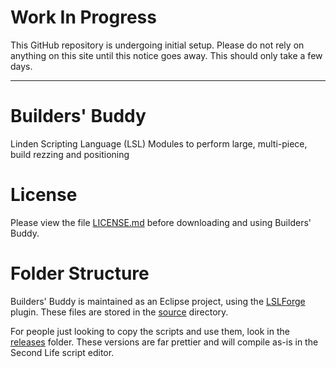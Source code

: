 Work In Progress
================
This GitHub repository is undergoing initial setup.  Please do not rely on anything on this site until this notice goes away.  This should only take a few days.

---

Builders' Buddy
===============

Linden Scripting Language (LSL) Modules to perform large, multi-piece, build rezzing and positioning

License
=======
Please view the file [LICENSE.md](https://github.com/elnewfie/builders-buddy/blob/master/LICENSE.md "License") before downloading and using Builders' Buddy.

Folder Structure
================
Builders' Buddy is maintained as an Eclipse project, using the [LSLForge](https://lslforge.googlecode.com "LSLForge") plugin.  These files are stored in the
[source](source "Source") directory.

For people just looking to copy the scripts and use them, look in the [releases](releases "Releases") folder.  These versions are far prettier and will
compile as-is in the Second Life script editor.